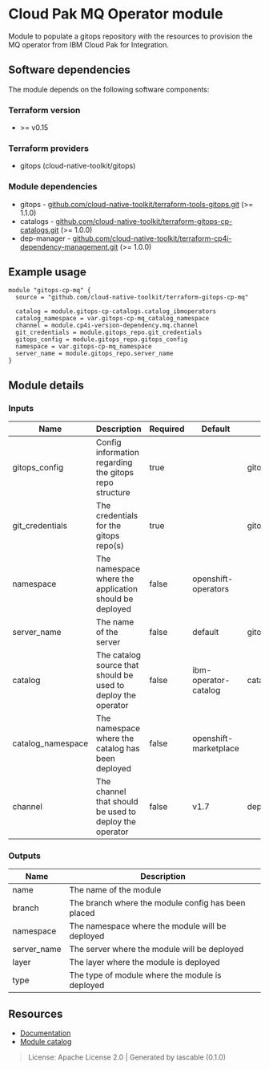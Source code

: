 # Cloud Pak MQ Operator module

Module to populate a gitops repository with the resources to provision the MQ operator from IBM Cloud Pak for Integration.


## Software dependencies

The module depends on the following software components:

### Terraform version

- \>= v0.15

### Terraform providers


- gitops (cloud-native-toolkit/gitops)

### Module dependencies


- gitops - [github.com/cloud-native-toolkit/terraform-tools-gitops.git](https://github.com/cloud-native-toolkit/terraform-tools-gitops.git) (>= 1.1.0)
- catalogs - [github.com/cloud-native-toolkit/terraform-gitops-cp-catalogs.git](https://github.com/cloud-native-toolkit/terraform-gitops-cp-catalogs.git) (>= 1.0.0)
- dep-manager - [github.com/cloud-native-toolkit/terraform-cp4i-dependency-management.git](https://github.com/cloud-native-toolkit/terraform-cp4i-dependency-management.git) (>= 1.0.0)

## Example usage

```hcl
module "gitops-cp-mq" {
  source = "github.com/cloud-native-toolkit/terraform-gitops-cp-mq"

  catalog = module.gitops-cp-catalogs.catalog_ibmoperators
  catalog_namespace = var.gitops-cp-mq_catalog_namespace
  channel = module.cp4i-version-dependency.mq.channel
  git_credentials = module.gitops_repo.git_credentials
  gitops_config = module.gitops_repo.gitops_config
  namespace = var.gitops-cp-mq_namespace
  server_name = module.gitops_repo.server_name
}

```

## Module details

### Inputs

| Name | Description | Required | Default | Source |
|------|-------------|---------|----------|--------|
| gitops_config | Config information regarding the gitops repo structure | true |  | gitops.gitops_config |
| git_credentials | The credentials for the gitops repo(s) | true |  | gitops.git_credentials |
| namespace | The namespace where the application should be deployed | false | openshift-operators |  |
| server_name | The name of the server | false | default | gitops.server_name |
| catalog | The catalog source that should be used to deploy the operator | false | ibm-operator-catalog | catalogs.catalog_ibmoperators |
| catalog_namespace | The namespace where the catalog has been deployed | false | openshift-marketplace |  |
| channel | The channel that should be used to deploy the operator | false | v1.7 | dep-manager.mq.channel |

### Outputs

| Name | Description |
|------|-------------|
| name | The name of the module |
| branch | The branch where the module config has been placed |
| namespace | The namespace where the module will be deployed |
| server_name | The server where the module will be deployed |
| layer | The layer where the module is deployed |
| type | The type of module where the module is deployed |

## Resources

- [Documentation](https://operate.cloudnativetoolkit.dev)
- [Module catalog](https://modules.cloudnativetoolkit.dev)

> License: Apache License 2.0 | Generated by iascable (0.1.0)
